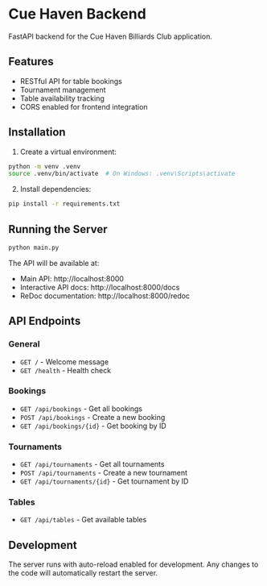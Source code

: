 # Cue Haven Backend

FastAPI backend for the Cue Haven Billiards Club application.

## Features

- RESTful API for table bookings
- Tournament management
- Table availability tracking
- CORS enabled for frontend integration

## Installation

1. Create a virtual environment:
```bash
python -m venv .venv
source .venv/bin/activate  # On Windows: .venv\Scripts\activate
```

2. Install dependencies:
```bash
pip install -r requirements.txt
```

## Running the Server

```bash
python main.py
```

The API will be available at:
- Main API: http://localhost:8000
- Interactive API docs: http://localhost:8000/docs
- ReDoc documentation: http://localhost:8000/redoc

## API Endpoints

### General
- `GET /` - Welcome message
- `GET /health` - Health check

### Bookings
- `GET /api/bookings` - Get all bookings
- `POST /api/bookings` - Create a new booking
- `GET /api/bookings/{id}` - Get booking by ID

### Tournaments
- `GET /api/tournaments` - Get all tournaments
- `POST /api/tournaments` - Create a new tournament
- `GET /api/tournaments/{id}` - Get tournament by ID

### Tables
- `GET /api/tables` - Get available tables

## Development

The server runs with auto-reload enabled for development. Any changes to the code will automatically restart the server.
